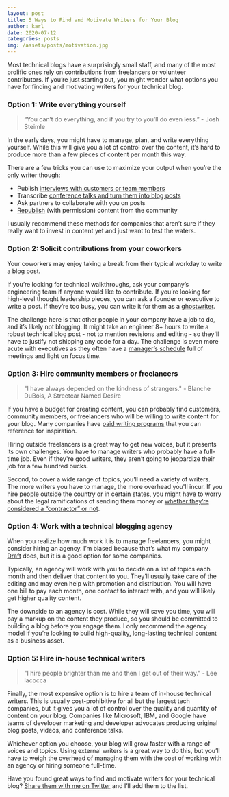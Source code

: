 ```yaml
---
layout: post
title: 5 Ways to Find and Motivate Writers for Your Blog
author: karl
date: 2020-07-12
categories: posts
img: /assets/posts/motivation.jpg
---
```


Most technical blogs have a surprisingly small staff, and many of the most prolific ones rely on contributions from freelancers or volunteer contributors. If you’re just starting out, you might wonder what options you have for finding and motivating writers for your technical blog.

### Option 1: Write everything yourself

> “You can’t do everything, and if you try to you’ll do even less.” - Josh Steimle

In the early days, you might have to manage, plan, and write everything yourself. While this will give you a lot of control over the content, it’s hard to produce more than a few pieces of content per month this way.

There are a few tricks you can use to maximize your output when you’re the only writer though:

*   Publish [interviews with customers or team members](https://www.codeinwp.com/blog/guide-to-blog-interviews/)
*   Transcribe [conference talks and turn them into blog posts](https://learn.draft.dev/posts/conference-talk-to-post)
*   Ask partners to collaborate with you on posts
*   [Republish](https://www.impulsecreative.com/blog/best-practices-for-reposting-blogs-aka-content-syndication) (with permission) content from the community

I usually recommend these methods for companies that aren’t sure if they really want to invest in content yet and just want to test the waters.

<!-- signup -->

### Option 2: Solicit contributions from your coworkers

Your coworkers may enjoy taking a break from their typical workday to write a blog post.

If you’re looking for technical walkthroughs, ask your company’s engineering team if anyone would like to contribute. If you’re looking for high-level thought leadership pieces, you can ask a founder or executive to write a post. If they’re too busy, you can write it for them as a [ghostwriter](https://www.entrepreneur.com/article/280519).

The challenge here is that other people in your company have a job to do, and it’s likely not blogging. It might take an engineer 8+ hours to write a robust technical blog post - not to mention revisions and editing - so they'll have to justify not shipping any code for a day. The challenge is even more acute with executives as they often have a [manager’s schedule](http://www.paulgraham.com/makersschedule.html) full of meetings and light on focus time.

### Option 3: Hire community members or freelancers

> "I have always depended on the kindness of strangers." - Blanche DuBois, A Streetcar Named Desire

If you have a budget for creating content, you can probably find customers, community members, or freelancers who will be willing to write content for your blog. Many companies have [paid writing programs](https://github.com/malgamves/CommunityWriterPrograms) that you can reference for inspiration.

Hiring outside freelancers is a great way to get new voices, but it presents its own challenges. You have to manage writers who probably have a full-time job. Even if they're good writers, they aren’t going to jeopardize their job for a few hundred bucks.

Second, to cover a wide range of topics, you’ll need a variety of writers. The more writers you have to manage, the more overhead you'll incur. If you hire people outside the country or in certain states, you might have to worry about the legal ramifications of sending them money or [whether they’re considered a “contractor” or not](https://www.thebalancesmb.com/what-is-the-abc-test-for-independent-contractors-4586615).

### Option 4: Work with a technical blogging agency

When you realize how much work it is to manage freelancers, you might consider hiring an agency. I’m biased because that’s what my company [Draft](https://draft.dev/) does, but it is a good option for some companies.

Typically, an agency will work with you to decide on a list of topics each month and then deliver that content to you. They’ll usually take care of the editing and may even help with promotion and distribution. You will have one bill to pay each month, one contact to interact with, and you will likely get higher quality content.

The downside to an agency is cost. While they will save you time, you will pay a markup on the content they produce, so you should be committed to building a blog before you engage them. I only recommend the agency model if you’re looking to build high-quality, long-lasting technical content as a business asset.

### Option 5: Hire in-house technical writers

> "I hire people brighter than me and then I get out of their way." - Lee Iacocca

Finally, the most expensive option is to hire a team of in-house technical writers. This is usually cost-prohibitive for all but the largest tech companies, but it gives you a lot of control over the quality and quantity of content on your blog. Companies like Microsoft, IBM, and Google have teams of developer marketing and developer advocates producing original blog posts, videos, and conference talks.

Whichever option you choose, your blog will grow faster with a range of voices and topics. Using external writers is a great way to do this, but you’ll have to weigh the overhead of managing them with the cost of working with an agency or hiring someone full-time.

Have you found great ways to find and motivate writers for your technical blog? [Share them with me on Twitter](https://twitter.com/karllhughes) and I’ll add them to the list.
